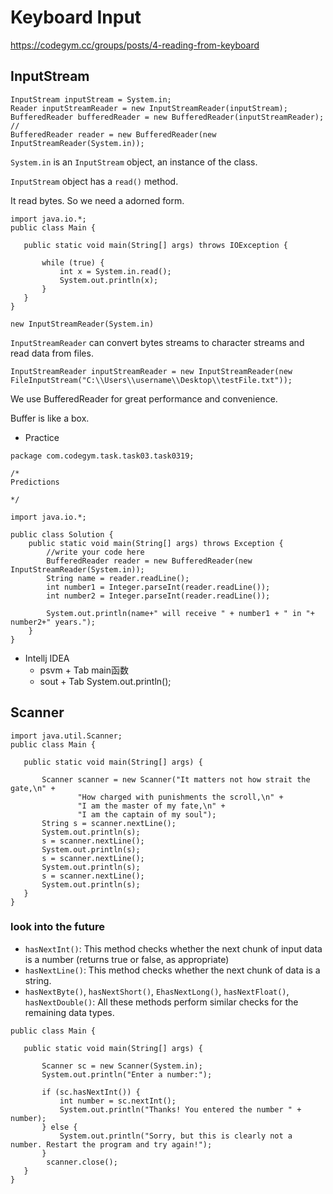 # Keyboard Input

<https://codegym.cc/groups/posts/4-reading-from-keyboard>

## InputStream

```{java}
InputStream inputStream = System.in;
Reader inputStreamReader = new InputStreamReader(inputStream);
BufferedReader bufferedReader = new BufferedReader(inputStreamReader);
//
BufferedReader reader = new BufferedReader(new InputStreamReader(System.in));
```

`System.in` is an `InputStream` object, an instance of the class.

`InputStream` object has a `read()` method.

It read bytes. So we need a adorned form.

```{java}
import java.io.*;
public class Main {

   public static void main(String[] args) throws IOException {

       while (true) {
           int x = System.in.read();
           System.out.println(x);
       }
   }
}
```

`new InputStreamReader(System.in)`

`InputStreamReader` can convert bytes streams to character streams and read data from files.

```{java}
InputStreamReader inputStreamReader = new InputStreamReader(new FileInputStream("C:\\Users\\username\\Desktop\\testFile.txt"));
```

We use BufferedReader for great performance and convenience.

Buffer is like a box.



* Practice

```{java}
package com.codegym.task.task03.task0319;

/* 
Predictions

*/

import java.io.*;

public class Solution {
    public static void main(String[] args) throws Exception {
        //write your code here
        BufferedReader reader = new BufferedReader(new InputStreamReader(System.in));
        String name = reader.readLine();
        int number1 = Integer.parseInt(reader.readLine());
        int number2 = Integer.parseInt(reader.readLine());
        
        System.out.println(name+" will receive " + number1 + " in "+ number2+" years.");
    }
}

```

* Intellj IDEA
  * psvm + Tab main函数
  * sout + Tab System.out.println();

## Scanner

```{java}
import java.util.Scanner;
public class Main {

   public static void main(String[] args) {

       Scanner scanner = new Scanner("It matters not how strait the gate,\n" +
               "How charged with punishments the scroll,\n" +
               "I am the master of my fate,\n" +
               "I am the captain of my soul");
       String s = scanner.nextLine();
       System.out.println(s);
       s = scanner.nextLine();
       System.out.println(s);
       s = scanner.nextLine();
       System.out.println(s);
       s = scanner.nextLine();
       System.out.println(s);
   }
}
```

### look into the future

- `hasNextInt()`: This method checks whether the next chunk of input data is a number (returns true or false, as appropriate)
- `hasNextLine()`: This method checks whether the next chunk of data is a string.
- `hasNextByte()`, `hasNextShort()`, `EhasNextLong()`, `hasNextFloat()`, `hasNextDouble()`: All these methods perform similar checks for the remaining data types.

```{java}
public class Main {

   public static void main(String[] args) {

       Scanner sc = new Scanner(System.in);
       System.out.println("Enter a number:");

       if (sc.hasNextInt()) {
           int number = sc.nextInt();
           System.out.println("Thanks! You entered the number " + number);
       } else {
           System.out.println("Sorry, but this is clearly not a number. Restart the program and try again!");
       }
		scanner.close();
   }
}
```

